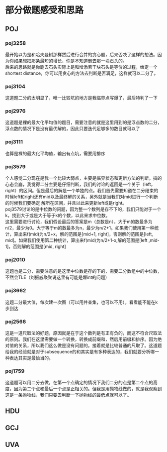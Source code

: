 # 部分做题感受和思路

## POJ

### poj3258

最开始以为是和哈夫曼树那样然后进行合并的贪心题，后来否决了这样的想法。因为你如果想把那条最短的增长，你是不知道删去那一块石头的。  
后来的思路就是你删去石头实际上是和增添若干块石头是等价的过程，给定一个shortest distance，你可以用贪心的方法去判断是否满足，这样就可以二分了。

### poj3104

这道题二分的太明显了，唯一比较坑的地方是我临界点写爆了，最后特判了一下

### poj2976

这道题是裸的最大化平均值的题目，需要注意的就是这里用到的是浮点数的二分，浮点数的情况下是没有最优解的，因此只要迭代足够多的数目就可以了

### poj3111

也算是裸的最大化平均值，输出有点坑，需要用排序

### poj3579

个人感觉二分现在是我一个比较大弱点，主要是临界状态和更新方法的判断。搞的心态会崩，我觉得二分主要是仔细判断，我们的讨论的返回是一个关于（left，right）的区间。但是最后的解是一个单独的点。我们首先需要知道在二分结束的时候left和right还有mid以及最终解的关系，另外就是当我们对mid进行一个判断的时候我们要确定
解所在区间，并且以此来更新left或是right。  
poj3579讨论的是中位数的问题，因为整一个数列是存不下的，我们只能对于一个k，找到大于或是大于等于k的个数，以此来求中位数。  
这里需要进行讨论，我们假设最后的答案是m（总数是n），大于m的数最多为n/2，最少为0。大于等于m的数最多为n，最少为n/2+1。如果我们使用第一种统计，算出来f(mid)为n/2+x，解的范围是[mid+1, right]，否则解的范围是[left, mid]。如果我们使用第二种统计，算出来f(mid)为n/2+1-x,解的范围是[left ,mid-1]，否则解的范围是[mid, right]

### poj2010

这题也是二分，需要注意的是这里中位数是存的下的，需要二分数组中的中位数，不然会TLE（刘振威聚聚说这里有可能是爆int的问题）

### poj3662

这题二分最大值，每次建一次图（可以用并查集，也可以不用），看看能不能在k步到达

### poj2566

这是一道尺取法的好题，原因就是在于这个数列是有正有负的，而这不符合尺取法的原则。我们在这里需要做一个转换，转换成前缀和，然后用前缀和排序。因为绝对值的关系，所以我们这么做是没有问题的。接着就是比较普通的尺取了。这道题
给我的经验就是对于subsequence的和其实是有多种表达的，我们就要分析哪一种表达其实是最恰当的。

### poj1759

这道题可以用二分去做，在第一个点确定的情况下我们二分的点是第二个点的高度，因为第二个点和最后一个点是正相关的。但我是用抛物线做的，就是我观察到这是一条抛物线，我们只要去判断一下抛物线的最低点就可以了。

## HDU

## GCJ

## UVA